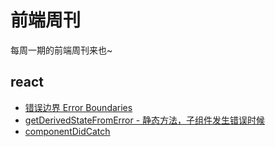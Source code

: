 # 前端周刊
每周一期的前端周刊来也~

## react

* [错误边界 Error Boundaries](https://zh-hans.reactjs.org/docs/error-boundaries.html)
* [getDerivedStateFromError - 静态方法，子组件发生错误时候](https://zh-hans.reactjs.org/docs/react-component.html#static-getderivedstatefromerror)
* [componentDidCatch](https://zh-hans.reactjs.org/docs/react-component.html#componentdidcatch)
